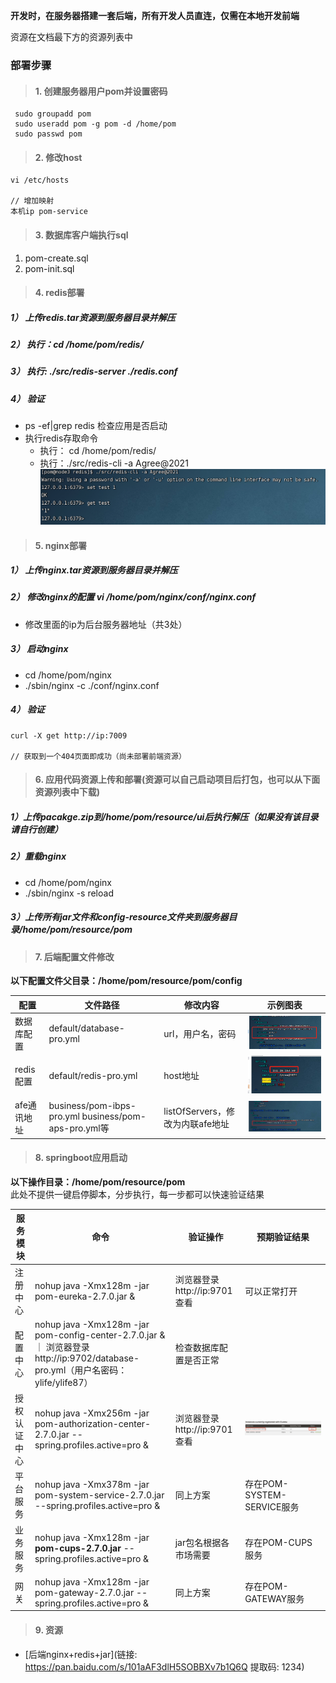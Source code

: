 __开发时，在服务器搭建一套后端，所有开发人员直连，仅需在本地开发前端__

资源在文档最下方的资源列表中

### 部署步骤
> #### 1. 创建服务器用户pom并设置密码
   ```
    sudo groupadd pom
    sudo useradd pom -g pom -d /home/pom
    sudo passwd pom
   ```
> #### 2. 修改host
   ```
   vi /etc/hosts
   
   // 增加映射 
   本机ip pom-service
   ```
> #### 3. 数据库客户端执行sql
   1. pom-create.sql
   2. pom-init.sql  

> #### 4. redis部署
##### 1） 上传redis.tar资源到服务器目录并解压
##### 2） 执行：cd /home/pom/redis/
##### 3） 执行: ./src/redis-server ./redis.conf
##### 4） 验证
+ ps -ef|grep redis 检查应用是否启动
+ 执行redis存取命令 
  + 执行： cd /home/pom/redis/
  + 执行：./src/redis-cli -a Agree@2021
    ![redis验证](micro/../imgs/redis验证.png)

> #### 5. nginx部署
##### 1） 上传nginx.tar资源到服务器目录并解压
##### 2） 修改nginx的配置 vi /home/pom/nginx/conf/nginx.conf
+ 修改里面的ip为后台服务器地址（共3处） 

##### 3） 启动nginx
  + cd /home/pom/nginx
  + ./sbin/nginx -c ./conf/nginx.conf

##### 4） 验证
```
curl -X get http://ip:7009

// 获取到一个404页面即成功（尚未部署前端资源）
```

> #### 6. 应用代码资源上传和部署(资源可以自己启动项目后打包，也可以从下面资源列表中下载)
##### 1）上传pacakge.zip到/home/pom/resource/ui后执行解压（如果没有该目录请自行创建）
##### 2）重载nginx
+ cd /home/pom/nginx
+ ./sbin/nginx -s reload
##### 3）上传所有jar文件和config-resource文件夹到服务器目录/home/pom/resource/pom

> #### 7. 后端配置文件修改

__以下配置文件父目录：/home/pom/resource/pom/config__  

| 配置 | 文件路径 | 修改内容 | 示例图表 |
|   ----  | ---- | ---- | ---- |
| 数据库配置 | default/database-pro.yml | url，用户名，密码 | ![database](micro/../imgs/database.png) |
| redis配置 | default/redis-pro.yml | host地址 | ![redis](micro/../imgs/redis.png) |
| afe通讯地址 | business/pom-ibps-pro.yml business/pom-aps-pro.yml等 | listOfServers，修改为内联afe地址 |  ![listOfServers](micro/../imgs/listOfServers.png) |

> #### 8. springboot应用启动

__以下操作目录：/home/pom/resource/pom__  
此处不提供一键启停脚本，分步执行，每一步都可以快速验证结果

| 服务模块 | 命令 | 验证操作 | 预期验证结果 |
|   ----  | ---- | ---- | ---- |
| 注册中心 | nohup java -Xmx128m -jar pom-eureka-2.7.0.jar & | 浏览器登录http://ip:9701查看 | 可以正常打开 |
| 配置中心 | nohup java -Xmx128m -jar pom-config-center-2.7.0.jar & ｜ 浏览器登录http://ip:9702/database-pro.yml（用户名密码：ylife/ylife87）| 检查数据库配置是否正常 |
| 授权认证中心 | nohup java -Xmx256m -jar pom-authorization-center-2.7.0.jar --spring.profiles.active=pro & | 浏览器登录http://ip:9701查看 | ![check](micro/../imgs/startup_check.png) |
| 平台服务 | nohup java -Xmx378m -jar pom-system-service-2.7.0.jar --spring.profiles.active=pro & | 同上方案 | 存在POM-SYSTEM-SERVICE服务 | 
| 业务服务 | nohup java -Xmx128m -jar **pom-cups-2.7.0.jar** --spring.profiles.active=pro & | jar包名根据各市场需要 | 存在POM-CUPS服务 |
| 网关 | nohup java -Xmx128m -jar pom-gateway-2.7.0.jar --spring.profiles.active=pro & | 同上方案 | 存在POM-GATEWAY服务 |


> #### 9. 资源
+ [后端nginx+redis+jar](链接: https://pan.baidu.com/s/101aAF3dlH5SOBBXv7b1Q6Q 提取码: 1234)